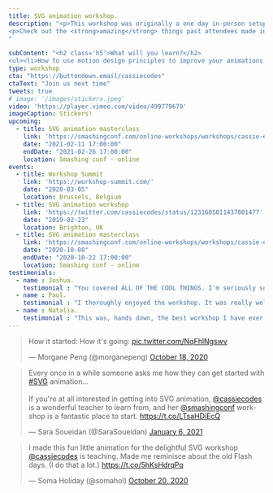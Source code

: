 ```yaml
---
title: SVG animation workshop.
description: "<p>This workshop was originally a one day in-person setup – I only managed to throw it twice before the pandemic kicked off. But with the help of the lovely Smashing crew, the workshop is now online!
<p>Check out the <strong>amazing</strong> things past attendees made in this <a href='https://codepen.io/collection/Xvbjpy'>codepen collection</a></p>
"

subContent: "<h2 class='h5'>What will you learn?</h2>
<ul><li>How to use motion design principles to improve your animations.</li><li>How best to structure and optimize your SVG for <strong>performance and accessibility</strong>.</li><li>Unlocking SVG’s superpowers — <strong>clipping, masking</strong> and <strong>filters</strong>.</li><li>How to <strong>animate SVG with CSS</strong> and the gotcha’s to be aware of.</li><li>Utilizing a <strong>JavaScript animation library</strong> for more complex animations — <a href='https://greensock.com/'>Greensock</a>.</li><li>Creating animation with personality — choosing the right <strong>ease and timing</strong>.</li><li>Planning out and structuring your animation.</li><li>Achieving effects like stroke animation and morphing with Greensock’s plugins.</li><li><strong>Debugging</strong> your animations &amp; avoiding common pitfalls.</li><li>How to use your new powers responsibly — respecting user preferences.</li></ul>"
type: workshop
cta: "https://buttondown.email/cassiecodes"
ctaText: "Join us next time"
tweets: true
# image: '/images/stickers.jpeg'
video: 'https://player.vimeo.com/video/499779679'
imageCaption: Stickers!
upcoming:
  - title: SVG animation masterclass
    link: 'https://smashingconf.com/online-workshops/workshops/cassie-evans-feb'
    date: "2021-02-11 17:00:00"
    endDate: "2021-02-26 17:00:00"
    location: Smashing conf - online
events:
  - title: Workshop Summit
    link: 'https://workshop-summit.com/'
    date: "2020-03-05"
    location: Brussels, Belgium
  - title: SVG animation workshop
    link: 'https://twitter.com/cassiecodes/status/1231605011437801477'
    date: "2019-02-23"
    location: Brighton, UK
  - title: SVG animation masterclass
    link: 'https://smashingconf.com/online-workshops/workshops/cassie-evans'
    date: "2020-10-08"
    endDate: "2020-10-22 17:00:00"
    location: Smashing conf - online
testimonials:
  - name : Joshua.
    testimonial : "You covered ALL OF THE COOL THINGS. I'm seriously so excited to make a ton of cool stuff. It was all so helpful and inspiring and imo you can't put a price on inspiration!"
  - name : Paul.
    testimonial : "I thoroughly enjoyed the workshop. It was really well paced, everything explained in detail and the docs are outstanding."
  - name : Natalia.
    testimonial : "This was, hands down, the best workshop I have ever participated in. Not only was I able to enjoy myself during our lessons (even though I was coding after a full day of coding), I couldn't wait for the next ones to come."
---
```


<blockquote class="twitter-tweet"><p lang="en" dir="ltr">How it started: How it&#39;s going: <a href="https://t.co/NqFhlNgswv">pic.twitter.com/NqFhlNgswv</a></p>&mdash; Morgane Peng (@morganepeng) <a href="https://twitter.com/morganepeng/status/1317863074590752773?ref_src=twsrc%5Etfw">October 18, 2020</a></blockquote> <script async src="https://platform.twitter.com/widgets.js" charset="utf-8"></script>

<blockquote class="twitter-tweet"><p lang="en" dir="ltr">Every once in a while someone asks me how they can get started with <a href="https://twitter.com/hashtag/SVG?src=hash&amp;ref_src=twsrc%5Etfw">#SVG</a> animation...<br><br>If you&#39;re at all interested in getting into SVG animation, <a href="https://twitter.com/cassiecodes?ref_src=twsrc%5Etfw">@cassiecodes</a> is a wonderful teacher to learn from, and her <a href="https://twitter.com/smashingconf?ref_src=twsrc%5Etfw">@smashingconf</a> workshop is a fantastic place to start. <a href="https://t.co/LTsaHDiEcQ">https://t.co/LTsaHDiEcQ</a></p>&mdash; Sara Soueidan (@SaraSoueidan) <a href="https://twitter.com/SaraSoueidan/status/1346777634076766208?ref_src=twsrc%5Etfw">January 6, 2021</a></blockquote> <script async src="https://platform.twitter.com/widgets.js" charset="utf-8"></script>

<blockquote class="twitter-tweet"><p lang="en" dir="ltr">I made this fun little animation for the delightful SVG workshop <a href="https://twitter.com/cassiecodes?ref_src=twsrc%5Etfw">@cassiecodes</a> is teaching. Made me reminisce about the old Flash days. (I do that a lot.) <a href="https://t.co/5hKsHdrqPq">https://t.co/5hKsHdrqPq</a></p>&mdash; Soma Holiday (@somahol) <a href="https://twitter.com/somahol/status/1318434912446205952?ref_src=twsrc%5Etfw">October 20, 2020</a></blockquote> <script async src="https://platform.twitter.com/widgets.js" charset="utf-8"></script>
